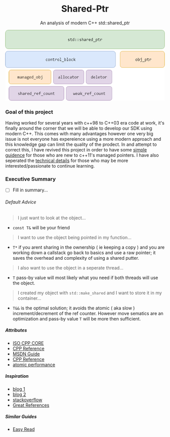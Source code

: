 <h1 align="center">Shared-Ptr</h1>
<p align="center">An analysis of modern C++ std::shared_ptr</p>
<p align="center"><img src ="https://github.com/prince-chrismc/Shared-Ptr/blob/master/Docs/Images/shared_ptr_diagram.png" /></p>

### Goal of this project
Having worked for several years with c++98 to C++03 era code at work, it's finally around the corner that we will be able to develop our SDK using modern C++. This comes with many advantages however one very big issue is not everyone has expereience using a more modern approach and this knowledge gap can limit the quality of the prodect. In and attempt to correct this, I have revived this project in order to have some [simple guidence](Introdution.md) for those who are new to c++11's managed pointers. I have also seperated the [technical details](Implementation-Details.md) for those who may be more interested/passionate to continue learning.

### Executive Summary
- [ ] Fill in summary...

###### Default Advice
> I just want to look at the object...
- `const T&` will be your friend
> I want to use the object being pointed in my function...
- `T*` if you arent sharing in the ownership ( ie keeping a copy ) and you are working down a callstack go back to basics and use a raw pointer; it saves the overhead and complexity of using a shared putter.
> I also want to use the object in a seperate thread...
- `T` pass-by value will most likely what you need if both threads will use the object. 
> I created my object with `std::make_shared` and I want to store it in my container...
- `T&&` is the optimal solution; it avoids the atomic ( aka slow ) increment/decrement of the ref counter. However move sematics are an optimization and pass-by value `T` will be more then sufficient.

##### Attributes
* [ISO CPP CORE](https://isocpp.github.io/CppCoreGuidelines/CppCoreGuidelines#S-resource)
* [CPP Reference](http://en.cppreference.com/w/cpp/memory/shared_ptr)
* [MSDN Guide](https://msdn.microsoft.com/en-us/library/hh279669.aspx)
* [CPP Reference](http://en.cppreference.com/w/cpp/memory/enable_shared_from_this)
* [atomic performance](https://stackoverflow.com/a/41874953/8480874)

##### Inspiration
* [blog 1](https://www.bfilipek.com/2013/02/smart-pointers-gotchas.html)
* [blog 2](https://herbsutter.com/2012/06/05/gotw-105-smart-pointers-part-3-difficulty-710/)
* [stackoverflow](https://stackoverflow.com/a/77893/8480874)
* [Great References](https://stackoverflow.com/a/8741626/8480874)

##### Similar Guides
* [Easy Read](https://github.com/CodesBay/CplusPlus_SmartPointer)
